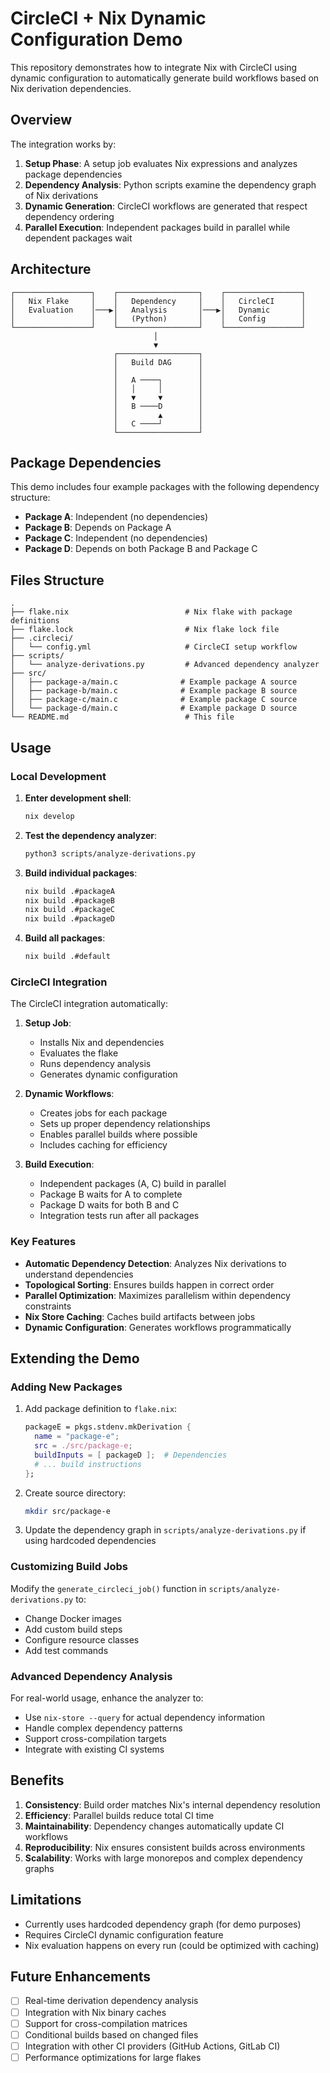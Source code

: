 # CircleCI + Nix Dynamic Configuration Demo

This repository demonstrates how to integrate Nix with CircleCI using dynamic configuration to automatically generate build workflows based on Nix derivation dependencies.

## Overview

The integration works by:

1. **Setup Phase**: A setup job evaluates Nix expressions and analyzes package dependencies
2. **Dependency Analysis**: Python scripts examine the dependency graph of Nix derivations
3. **Dynamic Generation**: CircleCI workflows are generated that respect dependency ordering
4. **Parallel Execution**: Independent packages build in parallel while dependent packages wait

## Architecture

```
┌─────────────────┐    ┌──────────────────┐    ┌─────────────────┐
│   Nix Flake     │    │   Dependency     │    │   CircleCI      │
│   Evaluation    │───▶│   Analysis       │───▶│   Dynamic       │
│                 │    │   (Python)       │    │   Config        │
└─────────────────┘    └──────────────────┘    └─────────────────┘
                                │
                                ▼
                       ┌──────────────────┐
                       │   Build DAG      │
                       │                  │
                       │   A ────┐        │
                       │   │     │        │
                       │   ▼     ▼        │
                       │   B ────D        │
                       │         ▲        │
                       │   C ────┘        │
                       └──────────────────┘
```

## Package Dependencies

This demo includes four example packages with the following dependency structure:

- **Package A**: Independent (no dependencies)
- **Package B**: Depends on Package A
- **Package C**: Independent (no dependencies)  
- **Package D**: Depends on both Package B and Package C

## Files Structure

```
.
├── flake.nix                          # Nix flake with package definitions
├── flake.lock                         # Nix flake lock file
├── .circleci/
│   └── config.yml                     # CircleCI setup workflow
├── scripts/
│   └── analyze-derivations.py         # Advanced dependency analyzer
├── src/
│   ├── package-a/main.c              # Example package A source
│   ├── package-b/main.c              # Example package B source
│   ├── package-c/main.c              # Example package C source
│   └── package-d/main.c              # Example package D source
└── README.md                          # This file
```

## Usage

### Local Development

1. **Enter development shell**:
   ```bash
   nix develop
   ```

2. **Test the dependency analyzer**:
   ```bash
   python3 scripts/analyze-derivations.py
   ```

3. **Build individual packages**:
   ```bash
   nix build .#packageA
   nix build .#packageB
   nix build .#packageC
   nix build .#packageD
   ```

4. **Build all packages**:
   ```bash
   nix build .#default
   ```

### CircleCI Integration

The CircleCI integration automatically:

1. **Setup Job**: 
   - Installs Nix and dependencies
   - Evaluates the flake
   - Runs dependency analysis
   - Generates dynamic configuration

2. **Dynamic Workflows**:
   - Creates jobs for each package
   - Sets up proper dependency relationships
   - Enables parallel builds where possible
   - Includes caching for efficiency

3. **Build Execution**:
   - Independent packages (A, C) build in parallel
   - Package B waits for A to complete
   - Package D waits for both B and C
   - Integration tests run after all packages

### Key Features

- **Automatic Dependency Detection**: Analyzes Nix derivations to understand dependencies
- **Topological Sorting**: Ensures builds happen in correct order
- **Parallel Optimization**: Maximizes parallelism within dependency constraints
- **Nix Store Caching**: Caches build artifacts between jobs
- **Dynamic Configuration**: Generates workflows programmatically

## Extending the Demo

### Adding New Packages

1. Add package definition to `flake.nix`:
   ```nix
   packageE = pkgs.stdenv.mkDerivation {
     name = "package-e";
     src = ./src/package-e;
     buildInputs = [ packageD ];  # Dependencies
     # ... build instructions
   };
   ```

2. Create source directory:
   ```bash
   mkdir src/package-e
   ```

3. Update the dependency graph in `scripts/analyze-derivations.py` if using hardcoded dependencies

### Customizing Build Jobs

Modify the `generate_circleci_job()` function in `scripts/analyze-derivations.py` to:
- Change Docker images
- Add custom build steps
- Configure resource classes
- Add test commands

### Advanced Dependency Analysis

For real-world usage, enhance the analyzer to:
- Use `nix-store --query` for actual dependency information
- Handle complex dependency patterns
- Support cross-compilation targets
- Integrate with existing CI systems

## Benefits

1. **Consistency**: Build order matches Nix's internal dependency resolution
2. **Efficiency**: Parallel builds reduce total CI time
3. **Maintainability**: Dependency changes automatically update CI workflows
4. **Reproducibility**: Nix ensures consistent builds across environments
5. **Scalability**: Works with large monorepos and complex dependency graphs

## Limitations

- Currently uses hardcoded dependency graph (for demo purposes)
- Requires CircleCI dynamic configuration feature
- Nix evaluation happens on every run (could be optimized with caching)

## Future Enhancements

- [ ] Real-time derivation dependency analysis
- [ ] Integration with Nix binary caches
- [ ] Support for cross-compilation matrices  
- [ ] Conditional builds based on changed files
- [ ] Integration with other CI providers (GitHub Actions, GitLab CI)
- [ ] Performance optimizations for large flakes